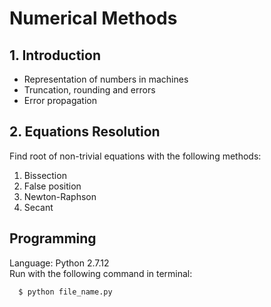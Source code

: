 <h1> Numerical Methods </h1>

<h2>1. Introduction </h2>

* Representation of numbers in machines
* Truncation, rounding and errors
* Error propagation

<h2>2. Equations Resolution </h2>
Find root of non-trivial equations with the following methods:

1. Bissection
2. False position
3. Newton-Raphson
4. Secant

<h2> Programming </h2>

Language: Python 2.7.12<br> 
Run with the following command in terminal:
```
  $ python file_name.py
```
